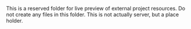 This is a reserved folder for live preview of external project resources.
Do not create any files in this folder.
This is not actually server, but a place holder.